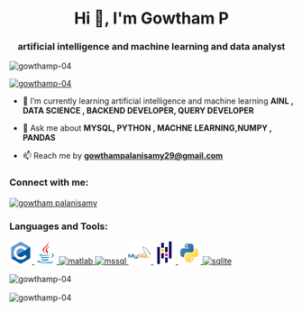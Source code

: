<h1 align="center">Hi 👋, I'm Gowtham P</h1>
<h3 align="center">artificial intelligence and machine learning and data analyst</h3>

<p align="left"> <img src="https://komarev.com/ghpvc/?username=gowthamp-04&label=Profile%20views&color=0e75b6&style=flat" alt="gowthamp-04" /> </p>

<p align="left"> <a href="https://github.com/ryo-ma/github-profile-trophy"><img src="https://github-profile-trophy.vercel.app/?username=gowthamp-04" alt="gowthamp-04" /></a> </p>

- 🌱 I’m currently learning artificial intelligence and machine learning **AINL , DATA SCIENCE , BACKEND DEVELOPER, QUERY DEVELOPER**

- 💬 Ask me about **MYSQL, PYTHON , MACHNE LEARNING,NUMPY , PANDAS**

- 📫 Reach me by **gowthampalanisamy29@gmail.com**

<h3 align="left">Connect with me:</h3>
<p align="left">
<a href="https://linkedin.com/in/gowtham palanisamy" target="blank"><img align="center" src="https://raw.githubusercontent.com/rahuldkjain/github-profile-readme-generator/master/src/images/icons/Social/linked-in-alt.svg" alt="gowtham palanisamy" height="30" width="40" /></a>
</p>

<h3 align="left">Languages and Tools:</h3>
<p align="left"> <a href="https://www.cprogramming.com/" target="_blank" rel="noreferrer"> <img src="https://raw.githubusercontent.com/devicons/devicon/master/icons/c/c-original.svg" alt="c" width="40" height="40"/> </a> <a href="https://www.java.com" target="_blank" rel="noreferrer"> <img src="https://raw.githubusercontent.com/devicons/devicon/master/icons/java/java-original.svg" alt="java" width="40" height="40"/> </a> <a href="https://www.mathworks.com/" target="_blank" rel="noreferrer"> <img src="https://upload.wikimedia.org/wikipedia/commons/2/21/Matlab_Logo.png" alt="matlab" width="40" height="40"/> </a> <a href="https://www.microsoft.com/en-us/sql-server" target="_blank" rel="noreferrer"> <img src="https://www.svgrepo.com/show/303229/microsoft-sql-server-logo.svg" alt="mssql" width="40" height="40"/> </a> <a href="https://www.mysql.com/" target="_blank" rel="noreferrer"> <img src="https://raw.githubusercontent.com/devicons/devicon/master/icons/mysql/mysql-original-wordmark.svg" alt="mysql" width="40" height="40"/> </a> <a href="https://pandas.pydata.org/" target="_blank" rel="noreferrer"> <img src="https://raw.githubusercontent.com/devicons/devicon/2ae2a900d2f041da66e950e4d48052658d850630/icons/pandas/pandas-original.svg" alt="pandas" width="40" height="40"/> </a> <a href="https://www.python.org" target="_blank" rel="noreferrer"> <img src="https://raw.githubusercontent.com/devicons/devicon/master/icons/python/python-original.svg" alt="python" width="40" height="40"/> </a> <a href="https://www.sqlite.org/" target="_blank" rel="noreferrer"> <img src="https://www.vectorlogo.zone/logos/sqlite/sqlite-icon.svg" alt="sqlite" width="40" height="40"/> </a> </p>

<p><img align="center" src="https://github-readme-stats.vercel.app/api/top-langs?username=gowthamp-04&show_icons=true&locale=en&layout=compact" alt="gowthamp-04" /></p>

<p><img align="center" src="https://github-readme-streak-stats.herokuapp.com/?user=gowthamp-04&" alt="gowthamp-04" /></p>
